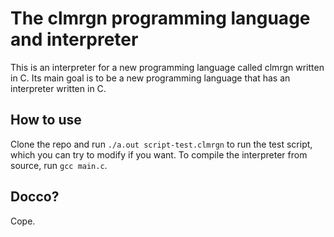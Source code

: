 # The clmrgn programming language and interpreter
This is an interpreter for a new programming language called clmrgn written in C. Its main goal is to be a new programming language that has an interpreter written in C.

## How to use
Clone the repo and run `./a.out script-test.clmrgn` to run the test script, which you can try to modify if you want. To compile the interpreter from source, run `gcc main.c`.

## Docco?
Cope.

